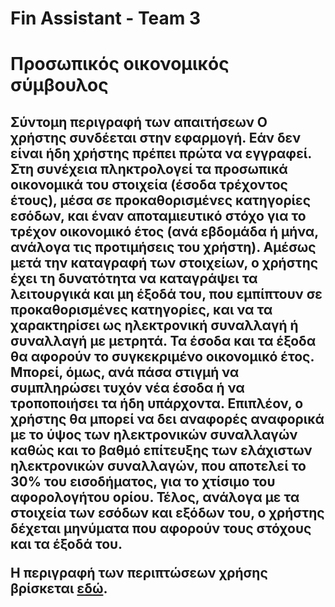 # Fin Assistant - Team 3

**<h1>Προσωπικός οικονομικός σύμβουλος**

**<h2>Σύντομη περιγραφή των απαιτήσεων**
Ο χρήστης συνδέεται στην εφαρμογή. Εάν δεν είναι ήδη χρήστης πρέπει πρώτα να εγγραφεί. Στη συνέχεια πληκτρολογεί τα προσωπικά οικονομικά του στοιχεία (έσοδα τρέχοντος έτους), μέσα σε προκαθορισμένες κατηγορίες εσόδων, και έναν αποταμιευτικό στόχο για το τρέχον οικονομικό έτος (ανά εβδομάδα ή μήνα, ανάλογα τις προτιμήσεις του χρήστη).
Αμέσως μετά την καταγραφή των στοιχείων, ο χρήστης έχει τη δυνατότητα να καταγράψει τα λειτουργικά και μη έξοδά του, που εμπίπτουν σε προκαθορισμένες κατηγορίες, και να τα χαρακτηρίσει ως ηλεκτρονική συναλλαγή ή συναλλαγή με μετρητά.
Τα έσοδα και τα έξοδα θα αφορούν το συγκεκριμένο οικονομικό έτος. Μπορεί, όμως, ανά πάσα στιγμή να συμπληρώσει τυχόν νέα έσοδα ή να τροποποιήσει τα ήδη υπάρχοντα.
Επιπλέον, ο χρήστης θα μπορεί να δει αναφορές αναφορικά με το ύψος των ηλεκτρονικών συναλλαγών καθώς και το βαθμό επίτευξης των ελάχιστων ηλεκτρονικών συναλλαγών, που αποτελεί το 30% του εισοδήματος, για το χτίσιμο του αφορολογήτου ορίου.
Τέλος, ανάλογα με τα στοιχεία των εσόδων και εξόδων του, ο χρήστης δέχεται μηνύματα που αφορούν τους στόχους και τα έξοδά του.

**Η περιγραφή των περιπτώσεων χρήσης βρίσκεται [εδώ](https://gitlab.com/softeng-2019-20/fin-assistant/-/blob/master/requirements.md).**
